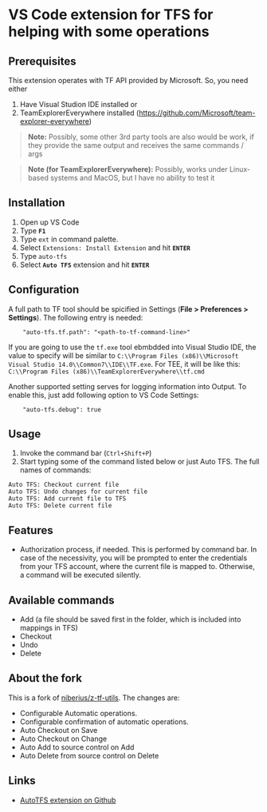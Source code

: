 # VS Code extension for TFS for helping with some operations
## Prerequisites
This extension operates with TF API provided by Microsoft. So, you need either
1. Have Visual Studion IDE installed
or
2. TeamExplorerEverywhere installed (https://github.com/Microsoft/team-explorer-everywhere)
> **Note:** Possibly, some other 3rd party tools are also would be work, if they provide the same output and receives the same commands / args

> **Note (for TeamExplorerEverywhere):** Possibly, works under Linux-based systems and MacOS, but I have no ability to test it

## Installation

1. Open up VS Code
2. Type **`F1`**
3. Type `ext` in command palette.
4. Select `Extensions: Install Extension` and hit **`ENTER`**
5. Type `auto-tfs`
6. Select **`Auto TFS`** extension and hit **`ENTER`**

## Configuration

A full path to TF tool should be spicified in Settings (**File > Preferences > Settings**).
The following entry is needed:

```
    "auto-tfs.tf.path": "<path-to-tf-command-line>"
```

If you are going to use the `tf.exe` tool ebmbdded into Visual Studio IDE, the value to specify will be similar to `C:\\Program Files (x86)\\Microsoft Visual Studio 14.0\\Common7\\IDE\\TF.exe`. For TEE, it will be like this: `C:\\Program Files (x86)\\TeamExplorerEverywhere\\tf.cmd`

Another supported setting serves for logging information into Output. To enable this, just add following option to VS Code Settings:
```
    "auto-tfs.debug": true
```

## Usage
1. Invoke the command bar (`Ctrl+Shift+P`)
2. Start typing some of the command listed below or just Auto TFS. The full names of commands:
```
Auto TFS: Checkout current file
Auto TFS: Undo changes for current file
Auto TFS: Add current file to TFS
Auto TFS: Delete current file
```

## Features

* Authorization process, if needed. This is performed by command bar. In case of the necessivity, you will be prompted to enter the credentials from your TFS account, where the current file is mapped to. Otherwise, a command will be executed silently.

## Available commands

* Add (a file should be saved first in the folder, which is included into mappings in TFS)
* Checkout
* Undo
* Delete

## About the fork

This is a fork of [niberius/z-tf-utils](https://github.com/niberius/z-tf-utils). The changes are:

- Configurable Automatic operations.
- Configurable confirmation of automatic operations.
- Auto Checkout on Save
- Auto Checkout on Change
- Auto Add to source control on Add
- Auto Delete from source control on Delete

## Links

- [AutoTFS extension on Github](https://github.com/nik-base/auto-tfs)
